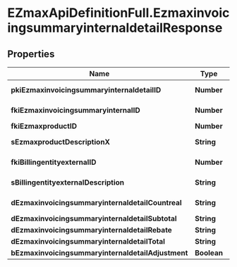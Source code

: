 # EZmaxApiDefinitionFull.EzmaxinvoicingsummaryinternaldetailResponse

## Properties

Name | Type | Description | Notes
------------ | ------------- | ------------- | -------------
**pkiEzmaxinvoicingsummaryinternaldetailID** | **Number** | The unique ID of the Ezmaxinvoicingsummaryinternaldetail | [optional] 
**fkiEzmaxinvoicingsummaryinternalID** | **Number** | The unique ID of the Ezmaxinvoicingsummaryinternal | [optional] 
**fkiEzmaxproductID** | **Number** | The unique ID of the Ezmaxproduct | 
**sEzmaxproductDescriptionX** | **String** | The description of the Ezmaxproduct in the language of the requester | 
**fkiBillingentityexternalID** | **Number** | The unique ID of the Billingentityexternal | 
**sBillingentityexternalDescription** | **String** | The description of the Billingentityexternal | 
**dEzmaxinvoicingsummaryinternaldetailCountreal** | **String** | The count item invoiced for the product | 
**dEzmaxinvoicingsummaryinternaldetailSubtotal** | **String** | The subtotal invoiced for the product | 
**dEzmaxinvoicingsummaryinternaldetailRebate** | **String** | The rebate for the product | 
**dEzmaxinvoicingsummaryinternaldetailTotal** | **String** | The total invoiced for the product | 
**bEzmaxinvoicingsummaryinternaldetailAdjustment** | **Boolean** | Whether if it&#39;s an adjustment | 


